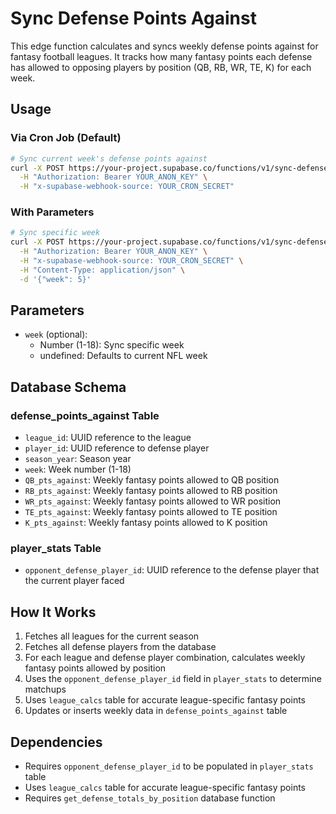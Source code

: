 # Sync Defense Points Against

This edge function calculates and syncs weekly defense points against for fantasy football leagues. It tracks how many fantasy points each defense has allowed to opposing players by position (QB, RB, WR, TE, K) for each week.

## Usage

### Via Cron Job (Default)

```bash
# Sync current week's defense points against
curl -X POST https://your-project.supabase.co/functions/v1/sync-defense-points-against \
  -H "Authorization: Bearer YOUR_ANON_KEY" \
  -H "x-supabase-webhook-source: YOUR_CRON_SECRET"
```

### With Parameters

```bash
# Sync specific week
curl -X POST https://your-project.supabase.co/functions/v1/sync-defense-points-against \
  -H "Authorization: Bearer YOUR_ANON_KEY" \
  -H "x-supabase-webhook-source: YOUR_CRON_SECRET" \
  -H "Content-Type: application/json" \
  -d '{"week": 5}'

```

## Parameters

- `week` (optional):
  - Number (1-18): Sync specific week
  - undefined: Defaults to current NFL week

## Database Schema

### defense_points_against Table

- `league_id`: UUID reference to the league
- `player_id`: UUID reference to defense player
- `season_year`: Season year
- `week`: Week number (1-18)
- `QB_pts_against`: Weekly fantasy points allowed to QB position
- `RB_pts_against`: Weekly fantasy points allowed to RB position
- `WR_pts_against`: Weekly fantasy points allowed to WR position
- `TE_pts_against`: Weekly fantasy points allowed to TE position
- `K_pts_against`: Weekly fantasy points allowed to K position

### player_stats Table

- `opponent_defense_player_id`: UUID reference to the defense player that the current player faced

## How It Works

1. Fetches all leagues for the current season
2. Fetches all defense players from the database
3. For each league and defense player combination, calculates weekly fantasy points allowed by position
4. Uses the `opponent_defense_player_id` field in `player_stats` to determine matchups
5. Uses `league_calcs` table for accurate league-specific fantasy points
6. Updates or inserts weekly data in `defense_points_against` table

## Dependencies

- Requires `opponent_defense_player_id` to be populated in `player_stats` table
- Uses `league_calcs` table for accurate league-specific fantasy points
- Requires `get_defense_totals_by_position` database function
